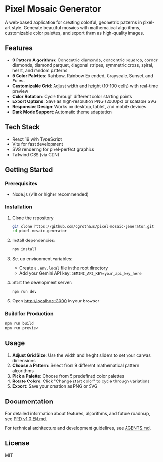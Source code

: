 # Pixel Mosaic Generator

A web-based application for creating colorful, geometric patterns in pixel-art style. Generate beautiful mosaics with mathematical algorithms, customizable color palettes, and export them as high-quality images.

## Features

- **9 Pattern Algorithms**: Concentric diamonds, concentric squares, corner diamonds, diamond parquet, diagonal stripes, symmetric cross, spiral, heart, and random patterns
- **5 Color Palettes**: Rainbow, Rainbow Extended, Grayscale, Sunset, and Forest
- **Customizable Grid**: Adjust width and height (10-100 cells) with real-time preview
- **Color Rotation**: Cycle through different color starting points
- **Export Options**: Save as high-resolution PNG (2000px) or scalable SVG
- **Responsive Design**: Works on desktop, tablet, and mobile devices
- **Dark Mode Support**: Automatic theme adaptation

## Tech Stack

- React 19 with TypeScript
- Vite for fast development
- SVG rendering for pixel-perfect graphics
- Tailwind CSS (via CDN)

## Getting Started

### Prerequisites

- Node.js (v18 or higher recommended)

### Installation

1. Clone the repository:
   ```bash
   git clone https://github.com/cgrothaus/pixel-mosaic-generator.git
   cd pixel-mosaic-generator
   ```

2. Install dependencies:
   ```bash
   npm install
   ```

3. Set up environment variables:
   - Create a `.env.local` file in the root directory
   - Add your Gemini API key: `GEMINI_API_KEY=your_api_key_here`

4. Start the development server:
   ```bash
   npm run dev
   ```

5. Open [http://localhost:3000](http://localhost:3000) in your browser

### Build for Production

```bash
npm run build
npm run preview
```

## Usage

1. **Adjust Grid Size**: Use the width and height sliders to set your canvas dimensions
2. **Choose a Pattern**: Select from 9 different mathematical pattern algorithms
3. **Pick a Palette**: Choose from 5 predefined color palettes
4. **Rotate Colors**: Click "Change start color" to cycle through variations
5. **Export**: Save your creation as PNG or SVG

## Documentation

For detailed information about features, algorithms, and future roadmap, see [PRD v1.0 EN.md](PRD%20v1.0%20EN.md).

For technical architecture and development guidelines, see [AGENTS.md](AGENTS.md).

## License

MIT
